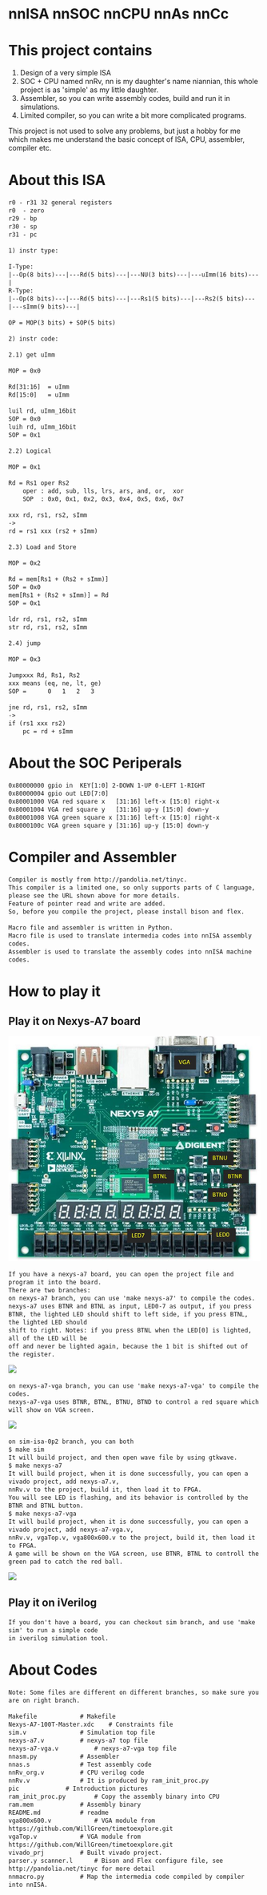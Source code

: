 # nnISA nnSOC nnCPU nnAs nnCc

# This project contains
1. Design of a very simple ISA
2. SOC + CPU named nnRv, nn is my daughter's name niannian, this whole project is as 'simple' as my little daughter.
3. Assembler, so you can write assembly codes, build and run it in simulations.
4. Limited compiler, so you can write a bit more complicated programs.

This project is not used to solve any problems, but just a hobby for me which makes me understand the basic concept of ISA, CPU, assembler, compiler etc.

# About this ISA

```
r0 - r31 32 general registers
r0  - zero
r29 - bp
r30 - sp
r31 - pc

1) instr type:

I-Type:
|--Op(8 bits)---|---Rd(5 bits)---|---NU(3 bits)---|---uImm(16 bits)---|
R-Type:
|--Op(8 bits)---|---Rd(5 bits)---|---Rs1(5 bits)---|---Rs2(5 bits)---|---sImm(9 bits)---|

OP = MOP(3 bits) + SOP(5 bits)

2) instr code:

2.1) get uImm

MOP = 0x0

Rd[31:16]  = uImm
Rd[15:0]   = uImm

luil rd, uImm_16bit
SOP = 0x0
luih rd, uImm_16bit
SOP = 0x1

2.2) Logical

MOP = 0x1

Rd = Rs1 oper Rs2
	oper : add, sub, lls, lrs, ars, and, or,  xor
	SOP  : 0x0, 0x1, 0x2, 0x3, 0x4, 0x5, 0x6, 0x7

xxx rd, rs1, rs2, sImm
->
rd = rs1 xxx (rs2 + sImm)

2.3) Load and Store

MOP = 0x2

Rd = mem[Rs1 + (Rs2 + sImm)]
SOP = 0x0
mem[Rs1 + (Rs2 + sImm)] = Rd
SOP = 0x1

ldr rd, rs1, rs2, sImm
str rd, rs1, rs2, sImm

2.4) jump

MOP = 0x3

Jumpxxx Rd, Rs1, Rs2
xxx means (eq, ne, lt, ge)
SOP =      0   1   2   3

jne rd, rs1, rs2, sImm
->
if (rs1 xxx rs2)
    pc = rd + sImm

```

# About the SOC Periperals

```
0x80000000 gpio in  KEY[1:0] 2-DOWN 1-UP 0-LEFT 1-RIGHT
0x80000004 gpio out LED[7:0]
0x80001000 VGA red square x   [31:16] left-x [15:0] right-x
0x80001004 VGA red square y   [31:16] up-y [15:0] down-y
0x80001008 VGA green square x [31:16] left-x [15:0] right-x
0x8000100c VGA green square y [31:16] up-y [15:0] down-y
```

# Compiler and Assembler

```
Compiler is mostly from http://pandolia.net/tinyc.
This compiler is a limited one, so only supports parts of C language, please see the URL shown above for more details.
Feature of pointer read and write are added.
So, before you compile the project, please install bison and flex.

Macro file and assembler is written in Python.
Macro file is used to translate intermedia codes into nnISA assembly codes.
Assembler is used to translate the assembly codes into nnISA machine codes.
```

# How to play it
## Play it on Nexys-A7 board

![](pic/board.JPG)

```
If you have a nexys-a7 board, you can open the project file and program it into the board.
There are two branches:
on nexys-a7 branch, you can use 'make nexys-a7' to compile the codes.
nexys-a7 uses BTNR and BTNL as input, LED0-7 as output, if you press
BTNR, the lighted LED should shift to left side, if you press BTNL, the lighted LED should
shift to right. Notes: if you press BTNL when the LED[0] is lighted, all of the LED will be
off and never be lighted again, because the 1 bit is shifted out of the register.
```

![](pic/nexys-a7.gif)

```
on nexys-a7-vga branch, you can use 'make nexys-a7-vga' to compile the codes.
nexys-a7-vga uses BTNR, BTNL, BTNU, BTND to control a red square which will show on VGA screen.
```

![](pic/nexys-a7-vga.gif)

```
on sim-isa-0p2 branch, you can both
$ make sim
It will build project, and then open wave file by using gtkwave.
$ make nexys-a7
It will build project, when it is done successfully, you can open a vivado project, add nexys-a7.v,
nnRv.v to the project, build it, then load it to FPGA.
You will see LED is flashing, and its behavior is controlled by the BTNR and BTNL button.
$ make nexys-a7-vga
It will build project, when it is done successfully, you can open a vivado project, add nexys-a7-vga.v,
nnRv.v, vgaTop.v, vga800x600.v to the project, build it, then load it to FPGA.
A game will be shown on the VGA screen, use BTNR, BTNL to controll the green pad to catch the red ball.

```

![](pic/isa-v0p2-all.gif)

## Play it on iVerilog

```
If you don't have a board, you can checkout sim branch, and use 'make sim' to run a simple code
in iverilog simulation tool.
```

# About Codes

```
Note: Some files are different on different branches, so make sure you are on right branch.

Makefile			# Makefile
Nexys-A7-100T-Master.xdc	# Constraints file
sim.v				# Simulation top file
nexys-a7.v			# nexys-a7 top file
nexys-a7-vga.v			# nexys-a7-vga top file
nnasm.py			# Assembler
nnas.s				# Test assembly code
nnRv_org.v			# CPU verilog code
nnRv.v				# It is produced by ram_init_proc.py
pic				# Introduction pictures
ram_init_proc.py		# Copy the assembly binary into CPU
ram.mem				# Assembly binary
README.md			# readme
vga800x600.v			# VGA module from https://github.com/WillGreen/timetoexplore.git
vgaTop.v			# VGA module from https://github.com/WillGreen/timetoexplore.git
vivado_prj			# Built vivado project.
parser.y scanner.l		# Bison and Flex configure file, see http://pandolia.net/tinyc for more detail
nnmacro.py			# Map the intermedia code compiled by compiler into nnISA.
```

